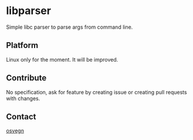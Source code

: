 # libparser
Simple libc parser to parse args from command line.

## Platform
Linux only for the moment. It will be improved.

## Contribute
No specification, ask for feature by creating issue or creating pull requests with changes.

## Contact
[osvegn](thomas.prudhomme@epitech.eu)
